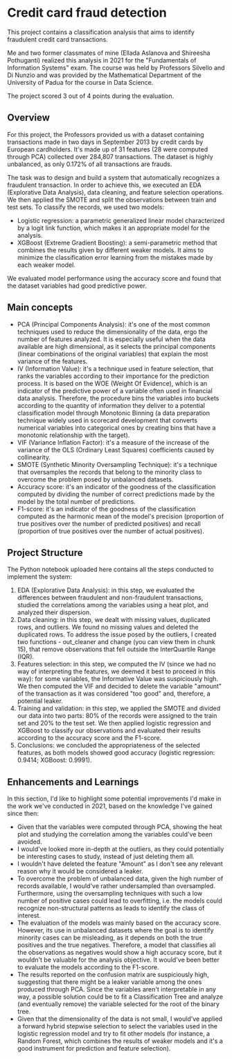 # Credit card fraud detection
This project contains a classification analysis that aims to identify fraudulent credit card transactions.

Me and two former classmates of mine (Ellada Aslanova and Shireesha Pothuganti) realized this analysis in 2021 for the "Fundamentals of Information Systems" exam. The course was held by Professors Silvello and Di Nunzio and was provided by the Mathematical Department of the University of Padua for the course in Data Science.

The project scored 3 out of 4 points during the evaluation.

## Overview

For this project, the Professors provided us with a dataset containing transactions made in two days in September 2013 by credit cards by European cardholders. It's made up of 31 features (28 were computed through PCA) collected over 284,807 transactions. The dataset is highly unbalanced, as only 0.172% of all transactions are frauds.

The task was to design and build a system that automatically recognizes a fraudulent transaction. In order to achieve this, we executed an EDA (Explorative Data Analysis), data cleaning, and feature selection operations. We then applied the SMOTE and split the observations between train and test sets. 
To classify the records, we used two models:
- Logistic regression: a parametric generalized linear model characterized by a logit link function, which makes it an appropriate model for the analysis.
- XGBoost (Extreme Gradient Boosting): a semi-parametric method that combines the results given by different weaker models. It aims to minimize the classification error learning from the mistakes made by each weaker model.

We evaluated model performance using the accuracy score and found that the dataset variables had good predictive power.

## Main concepts

- PCA (Principal Components Analysis): it's one of the most common techniques used to reduce the dimensionality of the data, ergo the number of features analyzed. It is especially useful when the data available are high dimensional, as it selects the principal components (linear combinations of the original variables) that explain the most variance of the features.
- IV (Information Value): it's a technique used in feature selection, that ranks the variables according to their importance for the prediction process. It is based on the WOE (Weight Of Evidence), which is an indicator of the predictive power of a variable often used in financial data analysis. Therefore, the procedure bins the variables into buckets according to the quantity of information they deliver to a potential classification model through Monotonic Binning (a data preparation technique widely used in scorecard development that converts numerical variables into categorical ones by creating bins that have a monotonic relationship with the target).
- VIF (Variance Inflation Factor): it's a measure of the increase of the variance of the OLS (Ordinary Least Squares) coefficients caused by collinearity.
- SMOTE (Synthetic Minority Oversampling Technique): it's a technique that oversamples the records that belong to the minority class to overcome the problem posed by unbalanced datasets.
- Accuracy score: it's an indicator of the goodness of the classification computed by dividing the number of correct predictions made by the model by the total number of predictions.
- F1-score: it's an indicator of the goodness of the classification computed as the harmonic mean of the model's precision (proportion of true positives over the number of predicted positives) and recall (proportion of true positives over the number of actual positives).


## Project Structure

The Python notebook uploaded here contains all the steps conducted to implement the system:
1. EDA (Explorative Data Analysis): in this step, we evaluated the differences between fraudulent and non-fraudulent transactions, studied the correlations among the variables using a heat plot, and analyzed their dispersion.
2. Data cleaning: in this step, we dealt with missing values, duplicated rows, and outliers. We found no missing values and deleted the duplicated rows. To address the issue posed by the outliers, I created two functions - out_cleaner and change (you can view them in chunk 15), that remove observations that fell outside the InterQuartile Range (IQR). 
3. Features selection: in this step, we computed the IV (since we had no way of interpreting the features, we deemed it best to proceed in this way): for some variables, the Informative Value was suspiciously high. We then computed the VIF and decided to delete the variable "amount" of the transaction as it was considered "too good" and, therefore, a potential leaker.
4. Training and validation: in this step, we applied the SMOTE and divided our data into two parts: 80% of the records were assigned to the train set and 20% to the test set. We then applied logistic regression and XGBoost to classify our observations and evaluated their results according to the accuracy score and the F1-score.
5. Conclusions: we concluded the appropriateness of the selected features, as both models showed good accuracy (logistic regression: 0.9414; XGBoost: 0.9991).

## Enhancements and Learnings

In this section, I'd like to highlight some potential improvements I'd make in the work we've conducted in 2021, based on the knowledge I've gained since then:

- Given that the variables were computed through PCA, showing the heat plot and studying the correlation among the variables could've been avoided.
- I would've looked more in-depth at the outliers, as they could potentially be interesting cases to study, instead of just deleting them all.
- I wouldn't have deleted the feature "Amount" as I don't see any relevant reason why it would be considered a leaker.
- To overcome the problem of unbalanced data, given the high number of records available, I would've rather undersampled than oversampled. Furthermore, using the oversampling techniques with such a low number of positive cases could lead to overfitting, i.e. the models could recognize non-structural patterns as leads to identify the class of interest.
- The evaluation of the models was mainly based on the accuracy score. However, its use in unbalanced datasets where the goal is to identify minority cases can be misleading, as it depends on both the true positives and the true negatives. Therefore, a model that classifies all the observations as negatives would show a high accuracy score, but it wouldn't be valuable for the analysis objective. It would've been better to evaluate the models according to the F1-score.
- The results reported on the confusion matrix are suspiciously high, suggesting that there might be a leaker variable among the ones produced through PCA. Since the variables aren't interpretable in any way, a possible solution could be to fit a Classification Tree and analyze (and eventually remove) the variable selected for the root of the binary tree.
- Given that the dimensionality of the data is not small, I would've applied a forward hybrid stepwise selection to select the variables used in the logistic regression model and try to fit other models (for instance, a Random Forest, which combines the results of weaker models and it's a good instrument for prediction and feature selection). 






